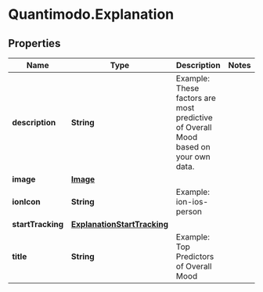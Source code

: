 # Quantimodo.Explanation

## Properties
Name | Type | Description | Notes
------------ | ------------- | ------------- | -------------
**description** | **String** | Example: These factors are most predictive of Overall Mood based on your own data. | 
**image** | [**Image**](Image.md) |  | 
**ionIcon** | **String** | Example: ion-ios-person | 
**startTracking** | [**ExplanationStartTracking**](ExplanationStartTracking.md) |  | 
**title** | **String** | Example: Top Predictors of Overall Mood | 


